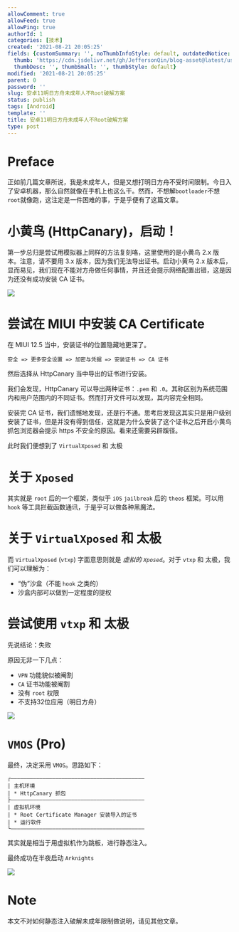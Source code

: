 ```yaml
---
allowComment: true
allowFeed: true
allowPing: true
authorId: 1
categories: [技术]
created: '2021-08-21 20:05:25'
fields: {customSummary: '', noThumbInfoStyle: default, outdatedNotice: 'no', reprint: standard,
  thumb: 'https://cdn.jsdelivr.net/gh/JeffersonQin/blog-asset@latest/usr/picgo/20210825154133.png',
  thumbDesc: '', thumbSmall: '', thumbStyle: default}
modified: '2021-08-21 20:05:25'
parent: 0
password: ''
slug: 安卓11明日方舟未成年人不Root破解方案
status: publish
tags: [Android]
template: ''
title: 安卓11明日方舟未成年人不Root破解方案
type: post
---
```

# Preface

正如前几篇文章所说，我是未成年人，但是又想打明日方舟不受时间限制。今日入了安卓机器，那么自然就像在手机上也这么干。然而，不想解`bootloader`不想`root`就像跑，这注定是一件困难的事，于是乎便有了这篇文章。

# 小黄鸟 (HttpCanary)，启动！

第一步总归是尝试用模拟器上同样的方法复刻咯，这里使用的是小黄鸟 2.x 版本。注意，请不要用 3.x 版本，因为我们无法导出证书。启动小黄鸟 2.x 版本后，显而易见，我们现在不能对方舟做任何事情，并且还会提示网络配置出错，这是因为还没有成功安装 CA 证书。

![](https://cdn.jsdelivr.net/gh/JeffersonQin/blog-asset@latest/usr/picgo/ab968cff897592ac8bb8b9af00bfc4f.jpg)

# 尝试在 MIUI 中安装 CA Certificate

在 MIUI 12.5 当中，安装证书的位置隐藏地更深了。

```
安全 => 更多安全设置 => 加密与凭据 => 安装证书 => CA 证书
```

然后选择从 HttpCanary 当中导出的证书进行安装。

我们会发现，HttpCanary 可以导出两种证书：`.pem` 和 `.0`。其称区别为系统范围内和用户范围内的不同证书。然而打开文件可以发现，其内容完全相同。

安装完 CA 证书，我们遗憾地发现，还是行不通。思考后发现这其实只是用户级别安装了证书，但是并没有得到信任，这就是为什么安装了这个证书之后开启小黄鸟抓包浏览器会提示 https 不安全的原因。看来还需要另辟蹊径。

此时我们便想到了 `VirtualXposed` 和 太极

# 关于 `Xposed`

其实就是 `root` 后的一个框架，类似于 `iOS` `jailbreak` 后的 `theos` 框架。可以用 `hook` 等工具拦截函数通讯，于是乎可以做各种黑魔法。

# 关于 `VirtualXposed` 和 太极

而 `VirtualXposed` (`vtxp`) 字面意思则就是 *虚拟的 `Xposed`*。对于 `vtxp` 和 太极，我们可以理解为：

- “伪”沙盒（不能 `hook` 之类的）
- 沙盒内部可以做到一定程度的提权

# 尝试使用 `vtxp` 和 太极

先说结论：失败

原因无非一下几点：

- `VPN` 功能貌似被阉割
- `CA` 证书功能被阉割
- 没有 `root` 权限
- 不支持32位应用（明日方舟）

![](https://cdn.jsdelivr.net/gh/JeffersonQin/blog-asset@latest/usr/picgo/eab955bd9477e5a019275f82a8505c7.jpg)

# `VMOS` (Pro)

最终，决定采用 `VMOS`。思路如下：

```
┌——————————————————————————————————————————
| 主机环境
| * HttpCanary 抓包
├——————————————————————————————————————————
| 虚拟机环境
| * Root Certificate Manager 安装导入的证书
| * 运行软件
└——————————————————————————————————————————
```

其实就是相当于用虚拟机作为跳板，进行静态注入。

最终成功在半夜启动 `Arknights`

![](https://cdn.jsdelivr.net/gh/JeffersonQin/blog-asset@latest/usr/picgo/20210825154133.png)

# Note

本文不对如何静态注入破解未成年限制做说明，请见其他文章。
